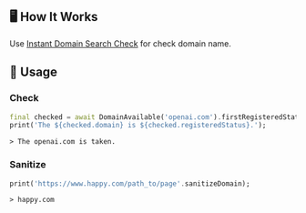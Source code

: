 ## 🖥️ How It Works

Use [Instant Domain Search Check](https://instantdomainsearch.com) for check domain name.

## 🚀 Usage

### Check

```dart
final checked = await DomainAvailable('openai.com').firstRegisteredStatus();
print('The ${checked.domain} is ${checked.registeredStatus}.');
```

```text
> The openai.com is taken.
```

### Sanitize

```dart
print('https://www.happy.com/path_to/page'.sanitizeDomain);
```

```text
> happy.com
```
